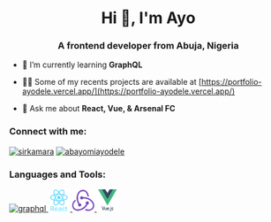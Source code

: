 <h1 align="center">Hi 👋, I'm Ayo</h1>
<h3 align="center">A frontend developer from Abuja, Nigeria</h3>

- 🌱 I’m currently learning **GraphQL**

- 👨‍💻 Some of my recents projects are available at [https://portfolio-ayodele.vercel.app/](https://portfolio-ayodele.vercel.app/)

- 💬 Ask me about **React, Vue, & Arsenal FC**

<h3 align="left">Connect with me:</h3>
<p align="left">
<a href="https://twitter.com/sirkamara" target="blank"><img align="center" src="https://raw.githubusercontent.com/rahuldkjain/github-profile-readme-generator/master/src/images/icons/Social/twitter.svg" alt="sirkamara" height="30" width="40" /></a>
<a href="https://linkedin.com/in/abayomiayodele" target="blank"><img align="center" src="https://raw.githubusercontent.com/rahuldkjain/github-profile-readme-generator/master/src/images/icons/Social/linked-in-alt.svg" alt="abayomiayodele" height="30" width="40" /></a>
</p>

<h3 align="left">Languages and Tools:</h3>
<p align="left"> <a href="https://graphql.org" target="_blank" rel="noreferrer"> <img src="https://www.vectorlogo.zone/logos/graphql/graphql-icon.svg" alt="graphql" width="40" height="40"/> </a> <a href="https://reactjs.org/" target="_blank" rel="noreferrer"> <img src="https://raw.githubusercontent.com/devicons/devicon/master/icons/react/react-original-wordmark.svg" alt="react" width="40" height="40"/> </a> <a href="https://redux.js.org" target="_blank" rel="noreferrer"> <img src="https://raw.githubusercontent.com/devicons/devicon/master/icons/redux/redux-original.svg" alt="redux" width="40" height="40"/> </a> <a href="https://vuejs.org/" target="_blank" rel="noreferrer"> <img src="https://raw.githubusercontent.com/devicons/devicon/master/icons/vuejs/vuejs-original-wordmark.svg" alt="vuejs" width="40" height="40"/> </a> </p>
